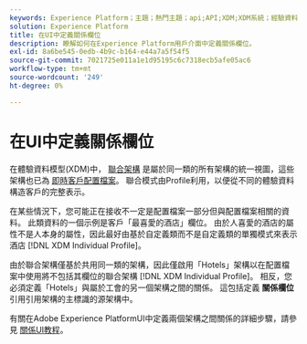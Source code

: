 ```yaml
---
keywords: Experience Platform；主題；熱門主題；api;API;XDM;XDM系統；經驗資料模型；資料模型；ui;workspace;relationship;field;
solution: Experience Platform
title: 在UI中定義關係欄位
description: 瞭解如何在Experience Platform用戶介面中定義關係欄位。
exl-id: 8a6be545-0edb-4b9c-b164-e44a7a5f54f5
source-git-commit: 7021725e011a1e1d95195c6c7318ecb5afe05ac6
workflow-type: tm+mt
source-wordcount: '249'
ht-degree: 0%

---
```


# 在UI中定義關係欄位

在體驗資料模型(XDM)中， [聯合架構](../../schema/composition.md#union) 是屬於同一類的所有架構的統一視圖，這些架構也已為 [即時客戶配置檔案](../../../profile/home.md)。 聯合模式由Profile利用，以便從不同的體驗資料構造客戶的完整表示。

在某些情況下，您可能正在接收不一定是配置檔案一部分但與配置檔案相關的資料。 此類資料的一個示例是客戶「最喜愛的酒店」欄位。 由於人喜愛的酒店的屬性不是人本身的屬性，因此最好由基於自定義類而不是自定義類的單獨模式來表示酒店 [!DNL XDM Individual Profile]。

由於聯合架構僅基於共用同一類的架構，因此僅啟用「Hotels」架構以在配置檔案中使用將不包括其欄位的聯合架構 [!DNL XDM Individual Profile]。 相反，您必須定義「Hotels」與屬於工會的另一個架構之間的關係。 這包括定義 **關係欄位** 引用引用架構的主標識的源架構中。

有關在Adobe Experience PlatformUI中定義兩個架構之間關係的詳細步驟，請參見 [關係UI教程](../../tutorials/relationship-ui.md)。
